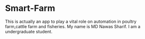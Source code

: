 # Smart-Farm
This  is actually  an app to play a vital role on automation in poultry farm,cattle farm and fisheries.
My name is MD Nawas Sharif. I am a undergraduate student.
